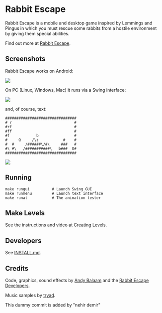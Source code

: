 Rabbit Escape
=============

Rabbit Escape is a mobile and desktop game inspired by Lemmings
and Pingus in which you must rescue some rabbits from a hostile
environment by giving them special abilities.

Find out more at [Rabbit Escape](http://artificialworlds.net/rabbit-escape).

Screenshots
-----------

Rabbit Escape works on Android:

![](https://raw.githubusercontent.com/andybalaam/rabbit-escape/master/doc/rabbitescape-android.png)

On PC (Linux, Windows, Mac) it runs via a Swing interface:

![](https://raw.githubusercontent.com/andybalaam/rabbit-escape/master/doc/minilevel/rabbitescape-minilevel.gif)

and, of course, text:

    ################################
    # r                            #
    #rf                            #
    #ff                            #
    #f            b                #
    #     Q     /\z           #    #
    #  #     /######\/#\     ###   #
    #\ #\   /###########\   b###  O#
    ################################

![](https://raw.githubusercontent.com/andybalaam/rabbit-escape/master/doc/minilevel/rabbitescape-minilevel-text.gif)

Running
-------

    make rungui          # Launch Swing GUI
    make runmenu         # Launch text interface
    make runat           # The animation tester

Make Levels
-----------

See the instructions and video at [Creating Levels](http://artificialworlds.net/rabbit-escape/create-levels.html).

Developers
----------

See [INSTALL.md](https://github.com/andybalaam/rabbit-escape/blob/master/INSTALL.md).

Credits
-------

Code, graphics, sound effects by [Andy Balaam](http://www.artificialworlds.net) and the [Rabbit Escape Developers](https://github.com/andybalaam/rabbit-escape/graphs/contributors).

Music samples by [tryad](http://tryad.org/).

This dummy commit is added by "nehir demir"

